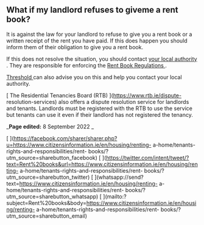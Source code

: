 ##  What if my landlord refuses to giveme a rent book?

It is against the law for your landlord to refuse to give you a rent book or a
written receipt of the rent you have paid. If this does happen you should
inform them of their obligation to give you a rent book.

If this does not resolve the situation, you should contact [ your local
authority ](https://www.gov.ie/en/publication/942f74-local-authorities/) .
They are responsible for enforcing the [ Rent Book Regulations
](http://www.irishstatutebook.ie/1993/en/si/0146.html) .

[ Threshold ](https://threshold.ie/faq/setting-up-a-tenancy/) can also advise
you on this and help you contact your local authority.

[ The Residential Tenancies Board (RTB) ](https://www.rtb.ie/dispute-
resolution-services) also offers a dispute resolution service for landlords
and tenants. Landlords must be registered with the RTB to use the service but
tenants can use it even if their landlord has not registered the tenancy.

  

_**Page edited:** 8 September 2022 _

[
](https://facebook.com/sharer/sharer.php?u=https://www.citizensinformation.ie/en/housing/renting-
a-home/tenants-rights-and-responsibilities/rent-
books/?utm_source=sharebutton_facebook) [
](https://twitter.com/intent/tweet/?text=Rent%20books&url=https://www.citizensinformation.ie/en/housing/renting-
a-home/tenants-rights-and-responsibilities/rent-
books/?utm_source=sharebutton_twitter) [
](whatsapp://send?text=https://www.citizensinformation.ie/en/housing/renting-
a-home/tenants-rights-and-responsibilities/rent-
books/?utm_source=sharebutton_whatsapp) [
](mailto:?subject=Rent%20books&body=https://www.citizensinformation.ie/en/housing/renting-
a-home/tenants-rights-and-responsibilities/rent-
books/?utm_source=sharebutton_email) [ ](javascript:void\(0\))
